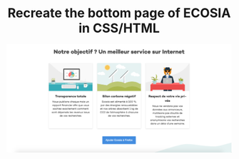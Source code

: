<h1 align="center"> Recreate the bottom page of ECOSIA in CSS/HTML </h1>

![Calculator](https://github.com/axel-t/Ecosia/blob/main/assets/images/capture_ecosia.png)
